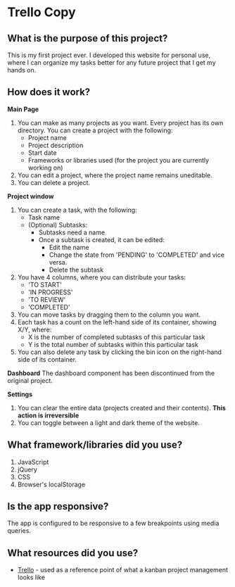 # Trello Copy

## What is the purpose of this project? 
This is my first project ever. I developed this website for personal use, where I can organize my tasks better for any future project that I get my hands on.

## How does it work?

**Main Page**
1. You can make as many projects as you want. Every project has its own directory. You can create a project with the following:
   - Project name
   - Project description
   - Start date
   - Frameworks or libraries used (for the project you are currently working on)
2. You can edit a project, where the project name remains uneditable.
3. You can delete a project.

**Project window**
1. You can create a task, with the following:
   - Task name
   - (Optional) Subtasks:
     - Subtasks need a name
     - Once a subtask is created, it can be edited:
       - Edit the name
       - Change the state from 'PENDING' to 'COMPLETED' and vice versa.
       - Delete the subtask
2. You have 4 columns, where you can distribute your tasks:
   - 'TO START'
   - 'IN PROGRESS'
   - 'TO REVIEW'
   - 'COMPLETED'
3. You can move tasks by dragging them to the column you want.
4. Each task has a count on the left-hand side of its container, showing X/Y, where:
   - X is the number of completed subtasks of this particular task
   - Y is the total number of subtasks within this particular task
5. You can also delete any task by clicking the bin icon on the right-hand side of its container.

**Dashboard**
The dashboard component has been discontinued from the original project.

**Settings**
1. You can clear the entire data (projects created and their contents). **This action is irreversible**
2. You can toggle between a light and dark theme of the website.


## What framework/libraries did you use?
1. JavaScript
2. jQuery
3. CSS
4. Browser's localStorage

## Is the app responsive?
The app is configured to be responsive to a few breakpoints using media queries.

## What resources did you use?
- [Trello](https://trello.com) - used as a reference point of what a kanban project management looks like


